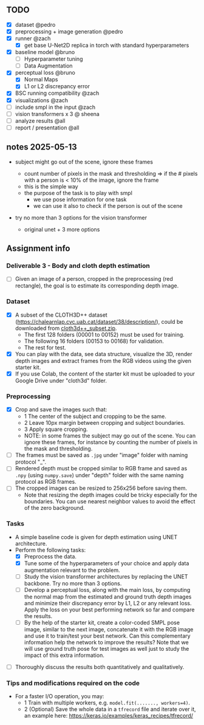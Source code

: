 ## TODO
- [x] dataset @pedro
- [x] preprocessing + image generation @pedro
- [x] runner @zach
  - [x] get base U-Net2D replica in torch with standard hyperparameters
- [x] baseline model @bruno
  - [ ] Hyperparameter tuning
  - [ ] Data Augmentation
- [x] perceptual loss @bruno
  - [x] Normal Maps
  - [x] L1 or L2 discrepancy error
- [x] BSC running compatibility @zach
- [x] visualizations @zach
- [ ] include smpl in the input @zach
- [ ] vision transformers x 3 @ sheena
- [ ] analyze results @all
- [ ] report / presentation @all

## notes 2025-05-13
- subject might go out of the scene, ignore these frames
  - count number of pixels in the mask and thresholding => if the # pixels with a person is < 10% of the image, ignore the frame
  - this is the simple way
  - the purpose of the task is to play with smpl
    - we use pose information for one task
    - we can use it also to check if the person is out of the scene

- try no more than 3 options for the vision transformer
  - original unet + 3 more options

## Assignment info
### Deliverable 3 - Body and cloth depth estimation
- [ ] Given an image of a person, cropped in the preprocessing (red rectangle), the goal is to estimate its corresponding depth image.

### Dataset
- [x] A subset of the CLOTH3D++ dataset (https://chalearnlap.cvc.uab.cat/dataset/38/description/), could be downloaded from [cloth3d++_subset.zip](https://cvcuab-my.sharepoint.com/:u:/g/personal/mmadadi_cvc_uab_cat/EaJUHQv5N2dEjvA51WbGLdIB5aVjZfQraF0Fa0tprVMBYA?e=rJv9sZ).
    - The first 128 folders (00001 to 00152) must be used for training.
    - The following 16 folders (00153 to 00168) for validation.
    - The rest for test.
- [x] You can play with the data, see data structure, visualize the 3D, render depth images and extract frames from the RGB videos using the given starter kit.
- [x] If you use Colab, the content of the starter kit must be uploaded to your Google Drive under "cloth3d" folder.

### Preprocessing
- [x] Crop and save the images such that:
    - 1 The center of the subject and cropping to be the same.
    - 2 Leave 10px margin between cropping and subject boundaries.
    - 3 Apply square cropping.
    - NOTE: in some frames the subject may go out of the scene. You can ignore these frames, for instance by counting the number of pixels in the mask and thresholding.
- [ ] The frames must be saved as `.jpg` under "image" folder with naming protocol "<folder name where the video is located>_<frame number>".
- [ ] Rendered depth must be cropped similar to RGB frame and saved as `.npy` (using `numpy.save`) under "depth" folder with the same naming protocol as RGB frames.
- [ ] The cropped images can be resized to 256x256 before saving them.
    - Note that resizing the depth images could be tricky especially for the boundaries. You can use nearest neighbor values to avoid the effect of the zero background.

### Tasks
- A simple baseline code is given for depth estimation using UNET architecture.
- Perform the following tasks:
    - [x] Preprocess the data.
    - [x] Tune some of the hyperparameters of your choice and apply data augmentation relevant to the problem.
    - [ ] Study the vision transformer architectures by replacing the UNET backbone. Try no more than 3 options.
    - [ ] Develop a perceptual loss, along with the main loss, by computing the normal map from the estimated and ground truth depth images and minimize their discrepancy error by L1, L2 or any relevant loss. Apply the loss on your best performing network so far and compare the results.
    - [ ] By the help of the starter kit, create a color-coded SMPL pose image, similar to the next image, concatenate it with the RGB image and use it to train/test your best network. Can this complementary information help the network to improve the results? Note that we will use ground truth pose for test images as well just to study the impact of this extra information.
- [ ] Thoroughly discuss the results both quantitatively and qualitatively.

### Tips and modifications required on the code
- For a faster I/O operation, you may:
    - 1 Train with multiple workers, e.g. `model.fit(......., workers=4)`.
    - 2 (Optional) Save the whole data in a `tfrecord` file and iterate over it, an example here: https://keras.io/examples/keras_recipes/tfrecord/
